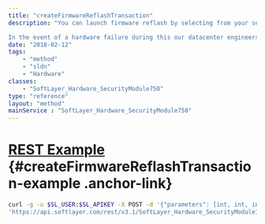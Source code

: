 ```yaml
---
title: "createFirmwareReflashTransaction"
description: "You can launch firmware reflash by selecting from your server list. It will bring your server offline for approximately 60 minutes while the flashes are in progress. 

In the event of a hardware failure during this our datacenter engineers will be notified of the problem automatically. They will then replace any failed components to bring your server back online, and will be contacting you to ensure that impact on your server is minimal. "
date: "2018-02-12"
tags:
    - "method"
    - "sldn"
    - "Hardware"
classes:
    - "SoftLayer_Hardware_SecurityModule750"
type: "reference"
layout: "method"
mainService : "SoftLayer_Hardware_SecurityModule750"
---
```


# [REST Example](#createFirmwareReflashTransaction-example) <a href="/article/rest/"><i class="fas fa-question"></i></a> {#createFirmwareReflashTransaction-example .anchor-link} 
```bash
curl -g -u $SL_USER:$SL_APIKEY -X POST -d '{"parameters": [int, int, int]}' \
'https://api.softlayer.com/rest/v3.1/SoftLayer_Hardware_SecurityModule750/{SoftLayer_Hardware_SecurityModule750ID}/createFirmwareReflashTransaction'
```

